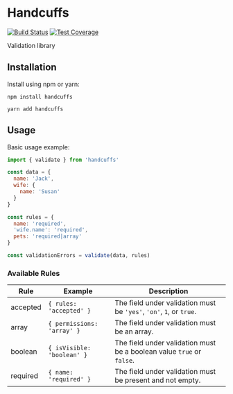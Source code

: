 # Handcuffs

[![Build Status](https://travis-ci.org/handcuffs/handcuffs.svg?branch=master)](https://travis-ci.org/handcuffs/handcuffs)
[![Test Coverage](https://codecov.io/gh/handcuffs/handcuffs/branch/master/graph/badge.svg)](https://codecov.io/gh/handcuffs/handcuffs)

Validation library

## Installation

Install using npm or yarn:

```terminal
npm install handcuffs
```

```terminal
yarn add handcuffs
```

## Usage

Basic usage example:

```js
import { validate } from 'handcuffs'

const data = {
  name: 'Jack',
  wife: {
    name: 'Susan'
  }
}

const rules = {
  name: 'required',
  'wife.name': 'required',
  pets: 'required|array'
}

const validationErrors = validate(data, rules)
```

### Available Rules

| Rule | Example | Description |
| --- | --- | --- |
| accepted | `{ rules: 'accepted' }` | The field under validation must be `'yes'`, `'on'`, `1`, or `true`. |
| array | `{ permissions: 'array' }` | The field under validation must be an array. |
| boolean | `{ isVisible: 'boolean' }` | The field under validation must be a boolean value `true` or `false`. |
| required | `{ name: 'required' }` | The field under validation must be present and not empty. |